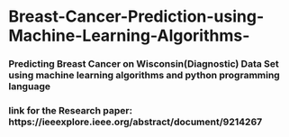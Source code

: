 # Breast-Cancer-Prediction-using-Machine-Learning-Algorithms-
<h3>Predicting Breast Cancer on Wisconsin(Diagnostic) Data Set using machine learning algorithms and python programming language</h3>
<h3>link for the Research paper: https://ieeexplore.ieee.org/abstract/document/9214267</h3>
